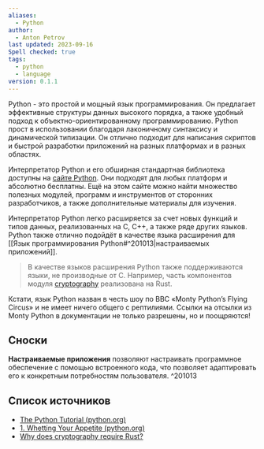 ```yaml
---
aliases:
  - Python
author:
  - Anton Petrov
last updated: 2023-09-16
Spell checked: true
tags:
  - python
  - language
version: 0.1.1
---
```

Python - это простой и мощный язык программирования. Он предлагает эффективные структуры данных высокого порядка, а также удобный подход к объектно-ориентированному программированию. Python прост в использовании благодаря лаконичному синтаксису и динамической типизации. Он отлично подходит для написания скриптов и быстрой разработки приложений на разных платформах и в разных областях.

Интерпретатор Python и его обширная стандартная библиотека доступны на [сайте Python](https://www.python.org/). Они подходят для любых платформ и абсолютно бесплатны. Ещё на этом сайте можно найти множество полезных модулей, программ и инструментов от сторонних разработчиков, а также дополнительные материалы для изучения.

Интерпретатор Python легко расширяется за счет новых функций и типов данных, реализованных на C, C++, а также ряде других языков. Python также отлично подойдёт в качестве языка расширения для [[Язык программирования Python#^201013|настраиваемых приложений]].

> В качестве языков расширения Python также поддерживаются языки, не производные от C. Например, часть компонентов модуля [cryptography](https://cryptography.io/en/latest/) реализована на Rust.

Кстати, язык Python назван в честь шоу по BBC «Monty Python’s Flying Circus» и не имеет ничего общего с рептилиями. Ссылки на отсылки из Monty Python в документации не только разрешены, но и поощряются!

## Сноски

**Настраиваемые приложения** позволяют настраивать программное обеспечение с помощью встроенного кода, что позволяет адаптировать его к конкретным потребностям пользователя. ^201013
## Список источников

- [The Python Tutorial (python.org)](https://docs.python.org/3/tutorial/index.html)
- [1. Whetting Your Appetite (python.org)](https://docs.python.org/3/tutorial/appetite.html)
- [Why does cryptography require Rust?](https://cryptography.io/en/latest/faq/#why-does-cryptography-require-rust)